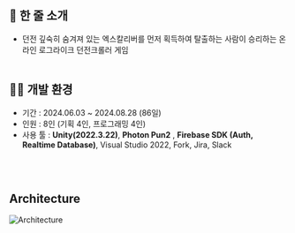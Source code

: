 ## 📝 한 줄 소개


- 던전 깊숙히 숨겨져 있는 엑스칼리버를 먼저 획득하여 탈출하는 사람이 승리하는 온라인 로그라이크 던전크롤러 게임
<br/> <br/>

## 👨‍💻 개발 환경

- 기간 : 2024.06.03 ~ 2024.08.28 (86일)
- 인원 : 8인 (기획 4인, 프로그래밍 4인)
- 사용 툴 : **Unity(2022.3.22)**, **Photon Pun2** , **Firebase SDK (Auth, Realtime Database)**,
     Visual Studio 2022, Fork, Jira, Slack

<br/> <br/> 
## Architecture

![Architecture](https://github.com/user-attachments/assets/9a3a0f2d-d983-4ebe-bbc0-925b473d5bdf)
